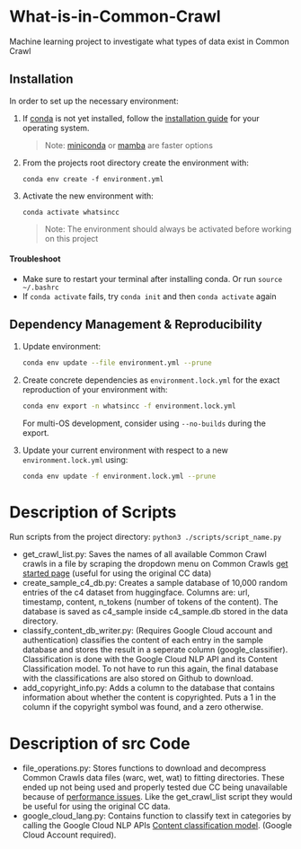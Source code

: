 # What-is-in-Common-Crawl
Machine learning project to investigate what types of data exist in Common Crawl

## Installation

In order to set up the necessary environment:

1. If [conda] is not yet installed, follow the [installation guide] for your operating system.
   > Note: [miniconda] or [mamba] are faster options
2. From the projects root directory create the environment with:
   ```
   conda env create -f environment.yml
   ```
3. Activate the new environment with:
   ```
   conda activate whatsincc
   ```
   > Note: The environment should always be activated before working on this project
#### Troubleshoot
- Make sure to restart your terminal after installing conda. Or run ```source ~/.bashrc```
- If ```conda activate``` fails, try ```conda init``` and then ```conda activate``` again


## Dependency Management & Reproducibility

1. Update environment:
   ```bash
   conda env update --file environment.yml --prune
   ```

2. Create concrete dependencies as `environment.lock.yml` for the exact reproduction of your
   environment with:
   ```bash
   conda env export -n whatsincc -f environment.lock.yml
   ```
   For multi-OS development, consider using `--no-builds` during the export.
3. Update your current environment with respect to a new `environment.lock.yml` using:
   ```bash
   conda env update -f environment.lock.yml --prune
   ```
# Description of Scripts
Run scripts from the project directory: ```python3 ./scripts/script_name.py```
- get_crawl_list.py: Saves the names of all available Common Crawl crawls in a file by scraping the dropdown menu on Common Crawls [get started page] (useful for using the original CC data)
- create_sample_c4_db.py: Creates a sample database of 10,000 random entries of the c4 dataset from huggingface. Columns are: url, timestamp, content, n_tokens (number of tokens of the content). The database is saved as c4_sample inside c4_sample.db stored in the data directory.
- classify_content_db_writer.py: (Requires Google Cloud account and authentication) classifies the content of each entry in the sample database and stores the result in a seperate column (google_classifier). Classification is done with the Google Cloud NLP API and its Content Classification model. To not have to run this again, the final database with the classifications are also stored on Github to download.
- add_copyright_info.py: Adds a column to the database that contains information about whether the content is copyrighted. Puts a 1 in the column if the copyright symbol was found, and a zero otherwise.

# Description of src Code
- file_operations.py: Stores functions to download and decompress Common Crawls data files (warc, wet, wat) to fitting directories. These ended up not being used and properly tested due CC being unavailable because of [performance issues]. Like the get_crawl_list script they would be useful for using the original CC data.
- google_cloud_lang.py: Contains function to classify text in categories by calling the Google Cloud NLP APIs [Content classification model]. (Google Cloud Account required).

[conda]: https://docs.conda.io/
[installation guide]: https://docs.conda.io/projects/conda/en/latest/user-guide/install/index.html
[miniconda]: https://docs.conda.io/en/latest/miniconda.html
[mamba]: https://mamba.readthedocs.io/en/latest/installation.html#installation
[get started page]: https://commoncrawl.org/get-started
[performance issues]: https://commoncrawl.org/blog/oct-nov-2023-performance-issues
[Content classification model]: https://cloud.google.com/natural-language/docs/classifying-text
